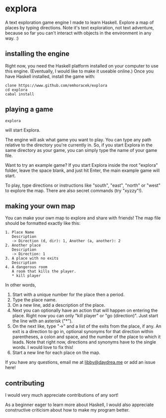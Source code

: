 explora
=======

A text exploration game engine I made to learn Haskell. Explore a map of places by typing directions. Note it's text exploration, not text adventure, because so far you can't interact with objects in the environment in any way. :)

installing the engine
---------------------

Right now, you need the Haskell platform installed on your computer to use this engine. (Eventually, I would like to make it useable online.) Once you have Haskell installed, install the game with:

```(sh)
clone https://www.github.com/emhoracek/explora 
cd explora
cabal install
```

playing a game
--------------

```(sh)
explora
```

will start Explora.

The engine will ask what game you want to play. You can type any path relative to the directory you're currently in. So, if you start Explora in the same directory as your game, you can simply type the name of your game file.

Want to try an example game? If you start Explora inside the root "explora" folder, leave the space blank, and just hit Enter, the main example game will start.

To play, type directions or instructions like "south", "east", "north" or "west" to explore the map. There are also secret commands (try "xyzzy"!). 

making your own map
-------------------

You can make your own map to explore and share with friends! The map file should be formatted exactly like this:
```
1. Place Name 
   Description
   -> Direction (d, dir): 1, Another (a, another): 2
2. Another place
   Description
   -> Direction: 1
3. A place with no exits
   Description
4. A dangerous room
   A room that kills the player.
   * kill player
```

In other words,
<ol><li>Start with a unique number for the place then a period.</li>
<li>Type the place name.</li>
<li>On a new line, add a description of the place.</li>
<li>Next you can optionally have an action that will happen on entering the place. Right now you can only "kill player" or "go (direction)". Just start the line with an asterisk ("*").
<li>On the next like, type "->" and a list of the exits from the place, if any. An exit is a direction to go in, optional synonyms for that direction within parentheses, a colon and space, and the number of the place to which it leads. Note that right now, directions and synonyms have to the single words. I would love to fix this!</li>
<li>Start a new line for each place on the map.</li></ol>

If you have any questions, email me at libby@daydrea.me or add an issue here!

contributing
------------

I would very much appreciate contributions of any sort! 

As a beginner eager to learn more about Haskell, I would also appreciate constructive criticism about how to make my program better.
